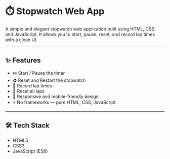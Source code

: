 # ⏱️ Stopwatch Web App

A simple and elegant stopwatch web application built using HTML, CSS, and JavaScript. It allows you to start, pause, reset, and record lap times with a clean UI.

---


## ✨ Features

- ⏯️ Start / Pause the timer
- ♻️ Reset and Restart the stopwatch
- 📝 Record lap times
- 🧹 Reset all laps
- 📱 Responsive and mobile-friendly design
- ⚡ No frameworks — pure HTML, CSS, JavaScript

---

## 🛠️ Tech Stack

- HTML5
- CSS3
- JavaScript (ES6)



